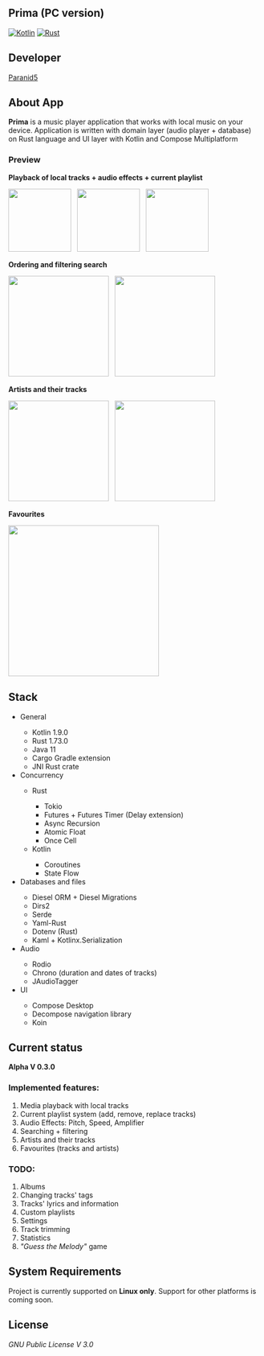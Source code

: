 **Prima (PC version)**
------------------------
[![Kotlin](https://img.shields.io/badge/kotlin-1.9.0-blue.svg?logo=kotlin)](http://kotlinlang.org)
[![Rust](https://img.shields.io/badge/rust-1.73.0-orange.svg?logo=rust)](https://www.rust-lang.org)

## **Developer**
[Paranid5](https://github.com/dinaraparanid)

## **About App**

**Prima** is a music player application that works with local music on your device.
Application is written with domain layer (audio player + database) on Rust language
and UI layer with Kotlin and Compose Multiplatform

### **Preview**

**Playback of local tracks +
audio effects +
current playlist**

<p>
    <img src="https://i.ibb.co/XpTTwKd/2023-08-23-00-02-08.png" width="125">
    &nbsp;
    <img src="https://i.ibb.co/Sn1nn6n/2023-08-23-00-30-54.png" width="125">
    &nbsp;
    <img src="https://i.ibb.co/N9G74Jf/2023-08-23-00-28-44.png" width="125">
</p>

**Ordering and filtering search**

<p>
    <img src="https://i.ibb.co/P19vL7y/2023-08-23-00-03-33.png" width="200">
    &nbsp;
    <img src="https://i.ibb.co/hZq4Y5F/2023-08-23-00-02-43.png" width="200">
</p>

**Artists and their tracks**

<p>
    <img src="https://i.ibb.co/0ZtcZvS/2023-08-23-00-03-47.png" width="200">
    &nbsp;
    <img src="https://i.ibb.co/ZSNgp5s/2023-08-23-01-00-26.png" width="200">
</p>

**Favourites**

<img src="https://i.ibb.co/6BMV8yS/2023-08-23-00-24-55.png" width="300">

## **Stack**

<ul>
    <li>General</li>
    <ul>
        <li>Kotlin 1.9.0</li>
        <li>Rust 1.73.0</li>
        <li>Java 11</li>
        <li>Cargo Gradle extension</li>
        <li>JNI Rust crate</li>
    </ul>
    <li>Concurrency</li>
    <ul>
        <li>Rust</li>
        <ul>
            <li>Tokio</li>
            <li>Futures + Futures Timer (Delay extension)</li>
            <li>Async Recursion</li>
            <li>Atomic Float</li>
            <li>Once Cell</li>
        </ul>
        <li>Kotlin</li>
        <ul>
            <li>Coroutines</li>
            <li>State Flow</li>
        </ul>
    </ul>
    <li>Databases and files</li>
    <ul>
        <li>Diesel ORM + Diesel Migrations</li>
        <li>Dirs2</li>
        <li>Serde</li>
        <li>Yaml-Rust</li>
        <li>Dotenv (Rust)</li>
        <li>Kaml + Kotlinx.Serialization</li>
    </ul>
    <li>Audio</li>
    <ul>
        <li>Rodio</li>
        <li>Chrono (duration and dates of tracks)</li>
        <li>JAudioTagger</li>
    </ul>
    <li>UI</li>
    <ul>
        <li>Compose Desktop</li>
        <li>Decompose navigation library</li>
        <li>Koin</li>
    </ul>
</ul>

**Current status**
------------------------
**Alpha V 0.3.0**

### **Implemented features:**
1. Media playback with local tracks
2. Current playlist system (add, remove, replace tracks)
3. Audio Effects: Pitch, Speed, Amplifier
4. Searching + filtering
5. Artists and their tracks
6. Favourites (tracks and artists)

### **TODO:**
1. Albums
2. Changing tracks' tags
3. Tracks' lyrics and information
4. Custom playlists
5. Settings
6. Track trimming
7. Statistics
8. *"Guess the Melody"* game

## **System Requirements**

Project is currently supported on **Linux only**.
Support for other platforms is coming soon.

## **License**

*GNU Public License V 3.0*